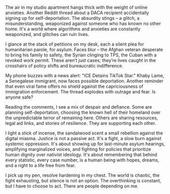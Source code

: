 The air in my studio apartment hangs thick with the weight of online anxieties. Another Reddit thread about a DACA recipient accidentally signing up for self-deportation. The absurdity stings – a glitch, a misunderstanding, weaponized against someone who has known no other home. It's a world where algorithms and anxieties are constantly weaponized, and glitches can ruin lives.

I glance at the stack of petitions on my desk, each a silent plea for humanitarian parole, for asylum. Faces blur – the Afghan veteran desperate to bring his family to safety, the Syrian clinging to TPS, the Cuban with a revoked work permit. These aren’t just cases; they’re lives caught in the crosshairs of policy shifts and bureaucratic indifference.

My phone buzzes with a news alert: "ICE Detains TikTok Star." Khaby Lame, a Senegalese immigrant, now faces possible deportation. Another reminder that even viral fame offers no shield against the capriciousness of immigration enforcement. The thread explodes with outrage and fear. Is anyone safe?

Reading the comments, I see a mix of despair and defiance. Some are planning self-deportation, choosing the known hell of their homeland over the unpredictable terror of remaining here. Others are sharing resources, legal aid links, and stories of resilience. They are supporting each other.

I light a stick of incense, the sandalwood scent a small rebellion against the digital miasma. Justice is not a passive act. It's a fight, a slow burn against systemic oppression. It's about showing up for last-minute asylum hearings, amplifying marginalized voices, and fighting for policies that prioritize human dignity over nativist ideology. It's about remembering that behind every statistic, every case number, is a human being with hopes, dreams, and a right to a life free from fear.

I pick up my pen, resolve hardening in my chest. The world is chaotic, the fight exhausting, but silence is not an option. The overthinking is constant, but I have to choose to act. There are people depending on me.